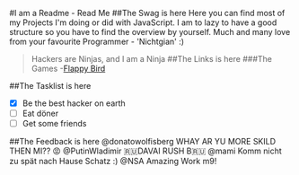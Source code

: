 #I am a Readme - Read Me
##The Swag is here
Here you can find most of my Projects I'm doing or did with JavaScript. I am to lazy to have a good structure so you have to find the overview by yourself. Much and many love from your favourite Programmer - 'Nichtgian' :)
>Hackers are Ninjas, and I am a Ninja
##The Links is here
###The Games
-[Flappy Bird](https://nichtgian.github.io/Javascript-Projects/Games/Fleppy%20Bird/)


##The Tasklist is here
- [x] Be the best hacker on earth
- [ ] Eat döner
- [ ] Get some friends

##The Feedback is here
@donatowolfisberg WHAY AR YU MORE SKILD THEN MI?? :rage:
@PutinWladimir :ru:DAVAI RUSH B:ru:
@mami Komm nicht zu spät nach Hause Schatz :)
@NSA Amazing Work m9!

